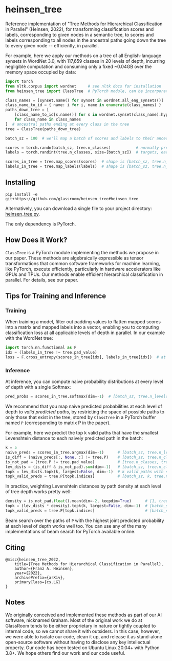 # heinsen_tree

Reference implementation of "Tree Methods for Hierarchical Classification in Parallel" (Heinsen, 2022), for transforming classification scores and labels, corresponding to given nodes in a semantic tree, to scores and labels corresponding to all nodes in the ancestral paths going down the tree to every given node -- efficiently, in parallel.

For example, here we apply our methods on a tree of all English-language synsets in WordNet 3.0, with 117,659 classes in 20 levels of depth, incurring negligible computation and consuming only a fixed ~0.04GB over the memory space occupied by data:

```python
import torch
from nltk.corpus import wordnet     # see nltk docs for installation
from heinsen_tree import ClassTree  # PyTorch module, can be incorporated in models

class_names = [synset.name() for synset in wordnet.all_eng_synsets()]
class_name_to_id = { name: i for i, name in enumerate(class_names) }
paths_down_tree = [
    [class_name_to_id[s.name()] for s in wordnet.synset(class_name).hypernym_paths()[-1]]
    for class_name in class_names
]  # ancestral paths ending at every class in the tree
tree = ClassTree(paths_down_tree)

batch_sz = 100  # we'll map a batch of scores and labels to their ancestral paths

scores = torch.randn(batch_sz, tree.n_classes)           # normally predicted by a model
labels = torch.randint(tree.n_classes, size=[batch_sz])  # targets, each a class in the tree

scores_in_tree = tree.map_scores(scores)  # shape is [batch_sz, tree.n_levels, tree.n_classes]
labels_in_tree = tree.map_labels(labels)  # shape is [batch_sz, tree.n_levels]
```

## Installing

`pip install -e git+https://github.com/glassroom/heinsen_tree#heinsen_tree`

Alternatively, you can download a single file to your project directory: [heinsen_tree.py](heinsen_tree/heinsen_tree.py).

The only dependency is PyTorch.


## How Does it Work?

`ClassTree` is a PyTorch module implementing the methods we propose in our paper. These methods are algebraically expressible as tensor transformations that common software frameworks for machine learning, like PyTorch, execute efficiently, particularly in hardware accelerators like GPUs and TPUs. Our methods enable efficient hierarchical classification in parallel. For details, see our paper.


## Tips for Training and Inference

### Training

When training a model, filter out padding values to flatten mapped scores into a matrix and mapped labels into a vector, enabling you to computing classification loss at all applicable levels of depth in parallel. In our example with the WordNet tree:

```python
import torch.nn.functional as F
idx = (labels_in_tree != tree.pad_value)
loss = F.cross_entropy(scores_in_tree[idx], labels_in_tree[idx])  # at all levels of depth
```

### Inference

At inference, you can compute naive probability distributions at every level of depth with a single Softmax:

```python
pred_probs = scores_in_tree.softmax(dim=-1)  # [batch_sz, tree.n_levels, tree.n_classes]
```

We recommend that you map naive predicted probabilities at each level of depth to *valid predicted paths*, by restricting the space of possible paths to only those that exist in the tree, stored by `ClassTree` in a PyTorch buffer named `P` (corresponding to matrix P in the paper).

For example, here we predict the top k valid paths that have the smallest Levenshtein distance to each naively predicted path in the batch:

```python
k = 5
naive_preds = scores_in_tree.argmax(dim=-1)      # [batch_sz, tree.n_levels]
is_diff = (naive_preds[:, None, :] != tree.P)    # [batch_sz, tree.n_classes, tree.n_levels]
is_not_pad = (tree.P != tree.pad_value)          # [tree.n_classes, tree.n_levels] 
lev_dists = (is_diff & is_not_pad).sum(dim=-1)   # [batch_sz, tree.n_classes]
topk = lev_dists.topk(k, largest=False, dim=-1)  # k valid paths with smallest Lev dists
topk_valid_preds = tree.P[topk.indices]          # [batch_sz, k, tree.n_levels]
```

In practice, weighting Levenshtein distances by path density at each level of tree depth works pretty well:

```python
density = is_not_pad.float().mean(dim=-2, keepdim=True)      # [1, tree.n_levels]
topk = (lev_dists * density).topk(k, largest=False, dim=-1)  # [batch_sz, k]
topk_valid_preds = tree.P[topk.indices]                      # [batch_sz, k, tree.n_levels]
```

Beam search over the paths of `P` with the highest joint predicted probability at each level of depth works well too. You can use any of the many implementations of beam search for PyTorch available online.

## Citing

```
@misc{heinsen_tree_2022,
    title={Tree Methods for Hierarchical Classification in Parallel},
    author={Franz A. Heinsen},
    year={2022},
    archivePrefix={arXiv},
    primaryClass={cs.LG}
}
```

## Notes

We originally conceived and implemented these methods as part of our AI software, nicknamed Graham. Most of the original work we do at GlassRoom tends to be either proprietary in nature or tightly coupled to internal code, so we cannot share it with outsiders. In this case, however, we were able to isolate our code, clean it up, and release it as stand-alone open-source software without having to disclose any key intellectual property. Our code has been tested on Ubuntu Linux 20.04+ with Python 3.8+. We hope others find our work and our code useful.

